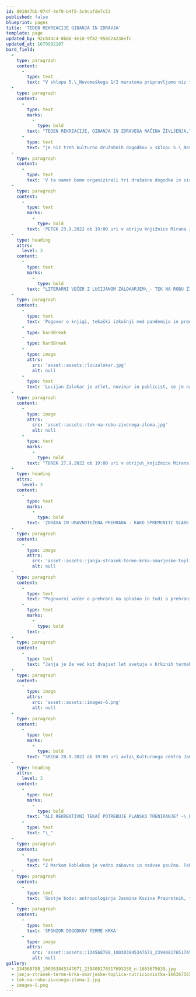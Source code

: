```yaml
---
id: 891047bb-974f-4ef0-b4f5-3c9cafde7c53
published: false
blueprint: pages
title: 'TEDEN REKREACIJE GIBANJA IN ZDRAVJA'
template: page
updated_by: 92c844c4-0b68-4e10-9f82-950d24236efc
updated_at: 1679992187
bard_field:
  -
    type: paragraph
    content:
      -
        type: text
        text: "V sklopu 5.\_Novomeškega 1/2 maratona pripravljamo niz treh kulturno družabnih dogodkov."
  -
    type: paragraph
    content:
      -
        type: text
        marks:
          -
            type: bold
        text: "TEDEN REKREACIJE, GIBANJA IN ZDRAVEGA NAČINA ŽIVLJENJA,\_"
      -
        type: text
        text: "je niz treh kulturno družabnih dogodkov v sklopu 5.\_Novomeškega 1/2 maratona. Namen teh dogodkov je ozaveščanje pomena gibanja v naših življenjih, saj vemo da sta rekreacija, gibanje in zdrav način življenja nujni v naših življenjih.\_"
  -
    type: paragraph
    content:
      -
        type: text
        text: 'V ta namen bomo organizirali tri družabne dogodke in sicer v:'
  -
    type: paragraph
    content:
      -
        type: text
        marks:
          -
            type: bold
        text: 'PETEK 23.9.2022 ob 19:00 uri v atriju knjižnice Mirana Jarca'
  -
    type: heading
    attrs:
      level: 3
    content:
      -
        type: text
        marks:
          -
            type: bold
        text: "LITERARNI VEČER Z LUCIJANOM ZALOKARJEM\_- TEK NA ROBU ŽIVČNEGA ZLOMA"
  -
    type: paragraph
    content:
      -
        type: text
        text: 'Pogovor o knjigi, tekaški izkušnji med pandemijo in premagovanju lastnih meja in psihičnih ovir, ki jih predstavlja rekreacija in šport'
      -
        type: hardBreak
      -
        type: hardBreak
      -
        type: image
        attrs:
          src: 'asset::assets::luczalokar.jpg'
          alt: null
      -
        type: text
        text: 'Lucijan Zalokar je atlet, novinar in publicist, se je na začetku epidemije, ki je ohromila svet, odločil, da bo poskušal trenirati podobno, kot je pred leti, ko je bil tek na srednje proge središče njegovega življenja. Kaj vse se ob tem dogaja v njegovi glavi, v njegovem telesu? Kako premišljuje o svobodi in naporu? O pritiskih in nespečnostih pred tekmami? Natančno analizira treninge legendarnih tekaških srednjeprogašev, kot sta na primer elegantni Sebastian Coe ali kubanski žrebec Alberto Juantorena. Se trening prilagaja tekaču ali tekač treningu? Sta bila prej talent in moč ali vztrajnost in disciplina?'
  -
    type: paragraph
    content:
      -
        type: image
        attrs:
          src: 'asset::assets::tek-na-robu-zivcnega-zloma.jpg'
          alt: null
      -
        type: text
        marks:
          -
            type: bold
        text: "TOREK 27.9.2022 ob 19:00 uri v atriju\_knjižnice Mirana Jarca"
  -
    type: heading
    attrs:
      level: 3
    content:
      -
        type: text
        marks:
          -
            type: bold
        text: 'ZDRAVA IN URAVNOTEŽENA PREHRANA - KAKO SPREMENITI SLABE PREHRANSKE NAVADE V DOBRE?'
  -
    type: paragraph
    content:
      -
        type: image
        attrs:
          src: 'asset::assets::janja-strasek-terme-krka-smarjeske-toplice-nutricionistka-1663680187.webp'
          alt: null
  -
    type: paragraph
    content:
      -
        type: text
        text: "Pogovorni večer o prehrani na splošno in tudi o prehrani rekreativnih športnikov\_z Janjo Strašek univ. dipl. živilsko tehnologinjo in prehransko svetovalko v Termah Krka"
      -
        type: text
        marks:
          -
            type: bold
        text: .
  -
    type: paragraph
    content:
      -
        type: text
        text: "Janja je že več kot dvajset let svetuje v Krkinih termah Šmarješke Toplice, kjer je svetovalka za prehrano in nutricionistka. Je članica združenja nutricionistov in dietetikov Slovenije. Aktivno sodeluje v strokovnih združenjih za prehrano, v Zvezi koronarnih klubov in društev Slovenije ter Zvezi društev diabetikov Slovenije.\_V sproščenem klepetu z Barbaro Pirh bosta predebatirali vse teme in tegobe prehranjevanja, s katerimi soočamo dan danes. Tudi prehranjevanje se je namreč v zadnjih letih zelo spremenilo. Kako se bomo na to odzvali mi pa bosta skušali posikati Janja in Barbara."
  -
    type: paragraph
    content:
      -
        type: image
        attrs:
          src: 'asset::assets::images-6.png'
          alt: null
  -
    type: paragraph
    content:
      -
        type: text
        marks:
          -
            type: bold
        text: "SREDA 28.9.2022 ob 19:00 uri avla\_Kulturnega centra Janez Trdina -\_ART Cafe"
  -
    type: heading
    attrs:
      level: 3
    content:
      -
        type: text
        marks:
          -
            type: bold
        text: "ALI REKREATIVNI TEKAČ POTREBUJE PLANSKO TRENIRANJE? -\_PODCAST ZAGRET ZA TEK Z MARKOM ROBLEKOM IN GOSTI"
      -
        type: text
        text: "\_"
  -
    type: paragraph
    content:
      -
        type: text
        text: "Z Markom Roblekom je vedno zabavno in nadvse poučno. Tokrat se bomo z gosti spraševali kaj je bolje, slediti planu, teči ko imamo čas, imeti trenerja ali teči zgolj zase. \_Skupaj bomo na te odgovore skušali dogovoriti v še eni seriji Podcasta Zagret za tek - tokrat v živo v Novem mestu. "
  -
    type: paragraph
    content:
      -
        type: text
        text: 'Gostje bodo: antropologinja Jasmina Kozina Praprotnik, trener Urban Praprotnik, profesor dr. Branko Škof, doktor dr. Radoje Milič'
  -
    type: paragraph
    content:
      -
        type: text
        text: 'SPONZOR DOGODKOV TERME KRKA'
      -
        type: image
        attrs:
          src: 'asset::assets::134568788_100303845347671_239408176517693338_n-1663675639.jpg'
          alt: null
gallery:
  - 134568788_100303845347671_239408176517693338_n-1663675639.jpg
  - janja-strasek-terme-krka-smarjeske-toplice-nutricionistka-1663675650.webp
  - tek-na-robu-zivcnega-zloma-2.jpg
  - images-5.png
---
```

